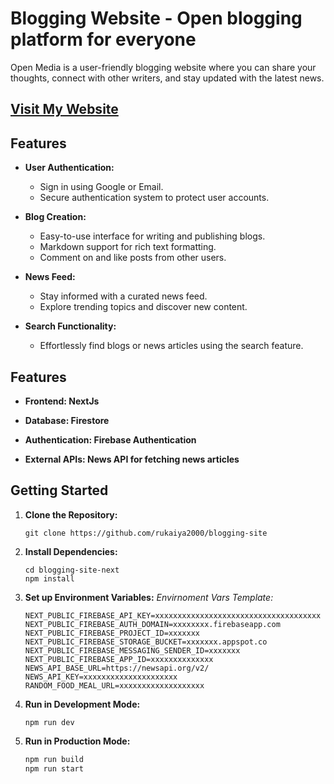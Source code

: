 # Blogging Website - Open blogging platform for everyone

Open Media is a user-friendly blogging website where you can share your thoughts, connect with other writers, and stay updated with the latest news.

## [Visit My Website](https://blogging-site-next.vercel.app/)

## Features

- **User Authentication:**
  - Sign in using Google or Email.
  - Secure authentication system to protect user accounts.

- **Blog Creation:**
  - Easy-to-use interface for writing and publishing blogs.
  - Markdown support for rich text formatting.
  - Comment on and like posts from other users.

- **News Feed:**
  - Stay informed with a curated news feed.
  - Explore trending topics and discover new content.

- **Search Functionality:**
  - Effortlessly find blogs or news articles using the search feature.

## Features

- **Frontend: NextJs**

- **Database: Firestore**

- **Authentication: Firebase Authentication**

- **External APIs: News API for fetching news articles**

## Getting Started

1. **Clone the Repository:**
   ```
   git clone https://github.com/rukaiya2000/blogging-site

2. **Install Dependencies:**
   ```
   cd blogging-site-next
   npm install
   ```

3. **Set up Environment Variables:**
    *Envirnoment Vars Template:*
    ```
    NEXT_PUBLIC_FIREBASE_API_KEY=xxxxxxxxxxxxxxxxxxxxxxxxxxxxxxxxxxxxx
    NEXT_PUBLIC_FIREBASE_AUTH_DOMAIN=xxxxxxxx.firebaseapp.com
    NEXT_PUBLIC_FIREBASE_PROJECT_ID=xxxxxxx
    NEXT_PUBLIC_FIREBASE_STORAGE_BUCKET=xxxxxxx.appspot.co
    NEXT_PUBLIC_FIREBASE_MESSAGING_SENDER_ID=xxxxxxx
    NEXT_PUBLIC_FIREBASE_APP_ID=xxxxxxxxxxxxxx
    NEWS_API_BASE_URL=https://newsapi.org/v2/
    NEWS_API_KEY=xxxxxxxxxxxxxxxxxxxxx
    RANDOM_FOOD_MEAL_URL=xxxxxxxxxxxxxxxxxxx
    ```

4. **Run in Development Mode:**
   ```
   npm run dev
   ```

5. **Run in Production Mode:**
   ```bash
   npm run build
   npm run start
   ```
